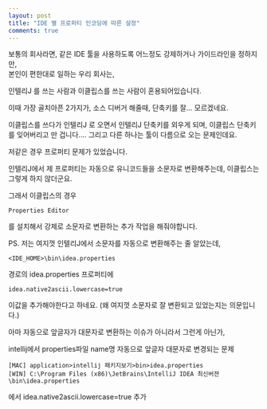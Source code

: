 ```yaml
---
layout: post
title: "IDE 별 프로퍼티 인코딩에 따른 설정"
comments: true
---
```



보통의 회사라면, 같은 IDE 툴을 사용하도록 어느정도 강제하거나 가이드라인을 정하지만,  
본인이 편한대로 일하는 우리 회사는,

인텔리J 를 쓰는 사람과 이클립스를 쓰는 사람이 혼용되어있습니다.

이때 가장 골치아픈 2가지가,
소스 디버거 해줄때, 단축키를 잘... 모르겠네요.

이클립스를 쓰다가 인텔리J 로 오면서 인텔리J 단축키를 외우게 되며, 이클립스 단축키를 잊어버리고 만 겁니다....
그리고 다른 하나는 툴이 다름으로 오는 문제인데요.

저같은 경우 프로퍼티 문제가 있었습니다.

인텔리J에서 제 프로퍼티는 자동으로 유니코드들을 소문자로 변환해주는데,
이클립스는 그렇게 하지 않더군요.

그래서 이클립스의 경우
```
Properties Editor
```
를 설치해서 강제로 소문자로 변환하는 추가 작업을 해줘야합니다.


PS. 저는 여지껏 인텔리J에서 소문자를 자동으로 변환해주는 줄 알았는데,
```
<IDE_HOME>\bin\idea.properties
```
경로의 idea.properties 프로퍼티에
```
idea.native2ascii.lowercase=true
```

이값을 추가해야한다고 하네요.
(왜 여지껏 소문자로 잘 변환되고 있었는지는 의문입니다.)

아마 자동으로 앞글자가 대문자로 변환하는 이슈가 아니라서 그런게 아닌가,

intellij에서 properties파일 name명 자동으로 앞글자 대문자로 변경되는 문제

```
[MAC] application>intellij 패키지보기>bin>idea.properties
[WIN] C:\Program Files (x86)\JetBrains\IntelliJ IDEA 최신버젼\bin\idea.properties
```

에서 idea.native2ascii.lowercase=true 추가
